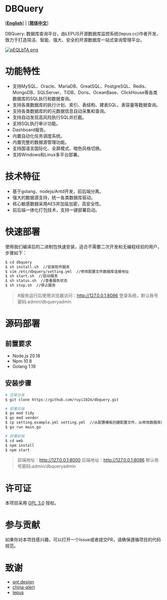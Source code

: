 # DBQuery

[[**English**](README.md)] | [[**简体中文**](README_zh.md)]

DBQuery: 数据库查询平台，由LEPUS开源数据库监控系统(lepus.cc)作者开发，致力于打造简洁、智能、强大、安全的开源数据库一站式查询管理平台。

[![pEQLbTA.png](https://s21.ax1x.com/2025/02/21/pEQLbTA.png)](https://imgse.com/i/pEQLbTA)

# 功能特性

- 支持MySQL、Oracle、MariaDB、GreatSQL、PostgreSQL、Redis、MongoDB、SQLServer、TiDB、Doris、OceanBase、ClickHouse等各类数据库的SQL执行和数据查询。
- 支持各类数据库的执行计划、索引、表结构、建表SQL、表容量等数据查询。
- 支持各类数据库的的元数据信息自动采集和查询。
- 支持自动发现高风险执行SQL并拦截。
- 支持SQL执行审计功能。
- Dashboard报告。
- 内置自动化任务调度系统。
- 内置完整的数据源管理功能。
- 支持国语言国际化、全屏模式、暗色风格切换。
- 支持Windows和Linux多平台部署。 

# 技术特征

- 基于golang、nodejs/Antd开发，前后端分离。
- 强大的数据源支持，统一各类数据库驱动。
- 核心敏感数据采用AES并加盐加密，高安全性。
- 前后端一体化打包技术，支持一键部署启动。


# 快速部署
使用我们编译后的二进制包快速安装，适合不需要二次开发和无编程经验的用户，步骤如下：
```bash
$ cd dbquery
$ sh install.sh  //安装软件服务
$ vim /etc/dbquery/setting.yml  //修改配置文件数据库连接地址
$ sh start.sh  //启动服务
$ sh status.sh  //查看服务状态
$ sh stop.sh  //停止服务
```
> #服务运行后使用浏览器访问：http://127.0.0.1:8086 登录系统，默认账号密码:admin/dbqueryadmin


# 源码部署
## 前置要求

- Node.js 20.18
- Npm 10.8
- Golang 1.19

## 安装步骤

```bash
# 克隆仓库
$ git clone https://github.com/ruyi1024/dbquery.git

# 部署后端
$ go mod tidy
$ go mod vendor
$ cp setting.example.yml setting.yml  //从配置模板创建配置文件，从修改数据库连接地址
$ go run main.go

# 部署前端
$ cd web
$ npm install
$ npm start
```
>  前端地址：http://127.0.0.1:8000 
>  后端地址：http://127.0.0.1:8086
>  默认账号密码:admin/dbqueryadmin


# 许可证
本项目采用 [GPL 3.0](https://www.gnu.org/software/shishi/manual/html_node_db/a7966.html) 授权。

# 参与贡献
如果你对本项目感兴趣，可以打开一个Issue或者提交PR，请确保遵循项目的代码规范。


# 致谢
- [ant.design](https://ant.design/index-cn)
- [china-alert](https://github.com/china-alert/ueh)
- [lepus](https://github.com/ruyi1024/lepus)